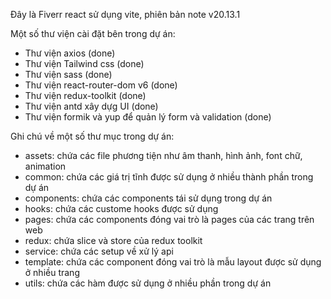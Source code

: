 Đây là Fiverr react sử dụng vite, phiên bản note v20.13.1

Một số thư viện cài đặt bên trong dự án:

- Thư viện axios (done)
- Thư viện Tailwind css (done)
- Thư viện sass (done)
- Thư viện react-router-dom v6 (done)
- Thư viện redux-toolkit (done)
- Thư viện antd xây dựg UI (done)
- Thư viện formik và yup để quản lý form và validation (done)

Ghi chú về một số thư mục trong dự án:

- assets: chứa các file phương tiện như âm thanh, hình ảnh, font chữ, animation
- common: chứa các giá trị tĩnh được sử dụng ở nhiều thành phần trong dự án
- components: chứa các components tái sử dụng trong dự án
- hooks: chứa các custome hooks được sử dụng
- pages: chứa các components đóng vai trò là pages của các trang trên web
- redux: chứa slice và store của redux toolkit
- service: chứa các setup về xử lý api
- template: chứa các component đóng vai trò là mẫu layout được sử dụng ở nhiều trang
- utils: chứa các hàm được sử dụng ở nhiều phần trong dự án
